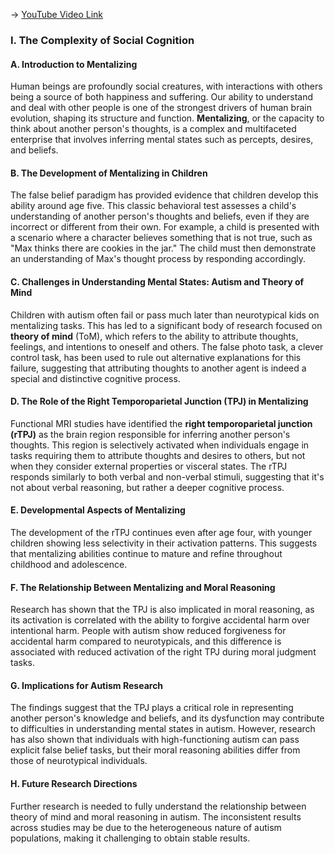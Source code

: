 -> [YouTube Video Link](https://www.youtube.com/watch?v=pfZY5aDJazA&list=PLUl4u3cNGP60IKRN_pFptIBxeiMc0MCJP&index=15&pp=iAQB)

### I. The Complexity of Social Cognition
#### A. Introduction to Mentalizing

Human beings are profoundly social creatures, with interactions with others being a source of both happiness and suffering. Our ability to understand and deal with other people is one of the strongest drivers of human brain evolution, shaping its structure and function. **Mentalizing**, or the capacity to think about another person's thoughts, is a complex and multifaceted enterprise that involves inferring mental states such as percepts, desires, and beliefs.

#### B. The Development of Mentalizing in Children

The false belief paradigm has provided evidence that children develop this ability around age five. This classic behavioral test assesses a child's understanding of another person's thoughts and beliefs, even if they are incorrect or different from their own. For example, a child is presented with a scenario where a character believes something that is not true, such as "Max thinks there are cookies in the jar." The child must then demonstrate an understanding of Max's thought process by responding accordingly.

#### C. Challenges in Understanding Mental States: Autism and Theory of Mind

Children with autism often fail or pass much later than neurotypical kids on mentalizing tasks. This has led to a significant body of research focused on **theory of mind** (ToM), which refers to the ability to attribute thoughts, feelings, and intentions to oneself and others. The false photo task, a clever control task, has been used to rule out alternative explanations for this failure, suggesting that attributing thoughts to another agent is indeed a special and distinctive cognitive process.

#### D. The Role of the Right Temporoparietal Junction (TPJ) in Mentalizing

Functional MRI studies have identified the **right temporoparietal junction (rTPJ)** as the brain region responsible for inferring another person's thoughts. This region is selectively activated when individuals engage in tasks requiring them to attribute thoughts and desires to others, but not when they consider external properties or visceral states. The rTPJ responds similarly to both verbal and non-verbal stimuli, suggesting that it's not about verbal reasoning, but rather a deeper cognitive process.

#### E. Developmental Aspects of Mentalizing

The development of the rTPJ continues even after age four, with younger children showing less selectivity in their activation patterns. This suggests that mentalizing abilities continue to mature and refine throughout childhood and adolescence.

#### F. The Relationship Between Mentalizing and Moral Reasoning

Research has shown that the TPJ is also implicated in moral reasoning, as its activation is correlated with the ability to forgive accidental harm over intentional harm. People with autism show reduced forgiveness for accidental harm compared to neurotypicals, and this difference is associated with reduced activation of the right TPJ during moral judgment tasks.

#### G. Implications for Autism Research

The findings suggest that the TPJ plays a critical role in representing another person's knowledge and beliefs, and its dysfunction may contribute to difficulties in understanding mental states in autism. However, research has also shown that individuals with high-functioning autism can pass explicit false belief tasks, but their moral reasoning abilities differ from those of neurotypical individuals.

#### H. Future Research Directions

Further research is needed to fully understand the relationship between theory of mind and moral reasoning in autism. The inconsistent results across studies may be due to the heterogeneous nature of autism populations, making it challenging to obtain stable results.